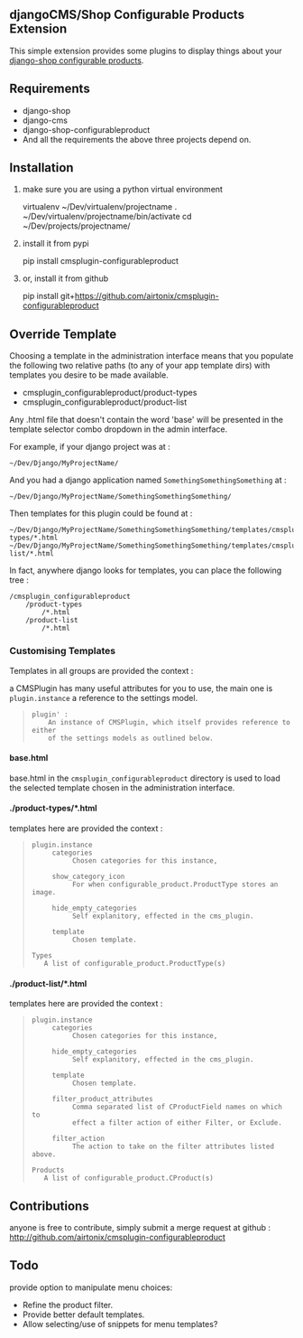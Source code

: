 ## djangoCMS/Shop Configurable Products Extension

This simple extension provides some plugins to display things about your
[django-shop configurable products](https://bitbucket.org/zeus/django-shop-configurableproduct).


## Requirements

* django-shop
* django-cms
* django-shop-configurableproduct
* And all the requirements the above three projects depend on.


## Installation

1. make sure you are using a python virtual environment

    virtualenv ~/Dev/virtualenv/projectname
    . ~/Dev/virtualenv/projectname/bin/activate
    cd ~/Dev/projects/projectname/

2. install it from pypi

    pip install cmsplugin-configurableproduct

3. or, install it from github

    pip install git+https://github.com/airtonix/cmsplugin-configurableproduct


## Override Template

Choosing a template in the administration interface means that you
populate the following two relative paths (to any of your app template dirs)
with templates you desire to be made available.

* cmsplugin_configurableproduct/product-types
* cmsplugin_configurableproduct/product-list

Any .html file that doesn't contain the word 'base' will be presented in
the template selector combo dropdown in the admin interface.

For example, if your django project was at :

    ~/Dev/Django/MyProjectName/

And you had a django application named `SomethingSomethingSomething` at :

    ~/Dev/Django/MyProjectName/SomethingSomethingSomething/

Then templates for this plugin could be found at :

    ~/Dev/Django/MyProjectName/SomethingSomethingSomething/templates/cmsplugin_configurableproduct/product-types/*.html
    ~/Dev/Django/MyProjectName/SomethingSomethingSomething/templates/cmsplugin_configurableproduct/product-list/*.html

In fact, anywhere django looks for templates, you can place the following tree :

    /cmsplugin_configurableproduct
        /product-types
            /*.html
        /product-list
            /*.html


### Customising Templates

Templates in all groups are provided the context :

a CMSPlugin has many useful attributes for you to use, the main one
is `plugin.instance` a reference to the settings model.

>     plugin' :
>         An instance of CMSPlugin, which itself provides reference to either
>         of the settings models as outlined below.

#### base.html

base.html in the `cmsplugin_configurableproduct` directory is used to load the
selected template chosen in the administration interface.


#### ./product-types/*.html

templates here are provided the context :

>     plugin.instance
>          categories
>               Chosen categories for this instance,
>
>          show_category_icon
>               For when configurable_product.ProductType stores an image.
>
>          hide_empty_categories
>               Self explanitory, effected in the cms_plugin.
>
>          template
>               Chosen template.
>
>     Types
>        A list of configurable_product.ProductType(s)


#### ./product-list/*.html

templates here are provided the context :


>     plugin.instance
>          categories
>               Chosen categories for this instance,
>
>          hide_empty_categories
>               Self explanitory, effected in the cms_plugin.
>
>          template
>               Chosen template.
>
>          filter_product_attributes
>               Comma separated list of CProductField names on which to
>               effect a filter action of either Filter, or Exclude.
>
>          filter_action
>               The action to take on the filter attributes listed above.
>
>     Products
>        A list of configurable_product.CProduct(s)



## Contributions

anyone is free to contribute, simply submit a merge request at
github : http://github.com/airtonix/cmsplugin-configurableproduct


## Todo

provide option to manipulate menu choices:

* Refine the product filter.
* Provide better default templates.
* Allow selecting/use of snippets for menu templates?
